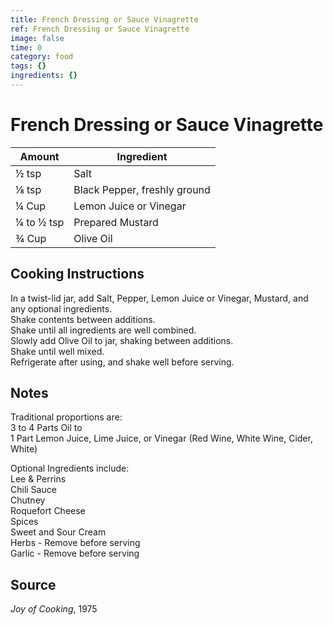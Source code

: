 ```yaml
---
title: French Dressing or Sauce Vinagrette
ref: French Dressing or Sauce Vinagrette
image: false
time: 0
category: food
tags: {}
ingredients: {}
---
```

# French Dressing or Sauce Vinagrette  
  
|Amount|Ingredient|  
|----|----|  
½ tsp | Salt  
⅛ tsp | Black Pepper, freshly ground  
¼ Cup | Lemon Juice or Vinegar  
¼ to ½ tsp | Prepared Mustard  
¾ Cup | Olive Oil  
  
## Cooking Instructions  
  
In a twist-lid jar, add Salt, Pepper, Lemon Juice or Vinegar, Mustard, and any optional ingredients.  
Shake contents between additions.  
Shake until all ingredients are well combined.  
Slowly add Olive Oil to jar, shaking between additions.  
Shake until well mixed.  
Refrigerate after using, and shake well before serving.  
  
## Notes  
  
Traditional proportions are:  
3 to 4 Parts Oil to   
1 Part Lemon Juice, Lime Juice, or Vinegar (Red Wine, White Wine, Cider, White)  
  
Optional Ingredients include:  
Lee & Perrins  
Chili Sauce  
Chutney  
Roquefort Cheese  
Spices  
Sweet and Sour Cream  
Herbs - Remove before serving  
Garlic - Remove before serving  
  
## Source  
*Joy of Cooking*, 1975  